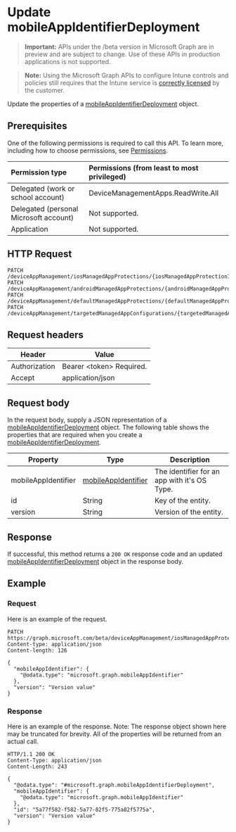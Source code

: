 ﻿# Update mobileAppIdentifierDeployment

> **Important:** APIs under the /beta version in Microsoft Graph are in preview and are subject to change. Use of these APIs in production applications is not supported.

> **Note:** Using the Microsoft Graph APIs to configure Intune controls and policies still requires that the Intune service is [correctly licensed](https://go.microsoft.com/fwlink/?linkid=839381) by the customer.

Update the properties of a [mobileAppIdentifierDeployment](../resources/intune_mam_mobileappidentifierdeployment.md) object.
## Prerequisites
One of the following permissions is required to call this API. To learn more, including how to choose permissions, see [Permissions](../../../concepts/permissions_reference.md).

|Permission type      | Permissions (from least to most privileged)              |
|:--------------------|:---------------------------------------------------------|
|Delegated (work or school account) | DeviceManagementApps.ReadWrite.All    |
|Delegated (personal Microsoft account) | Not supported.    |
|Application | Not supported. |

## HTTP Request
<!-- {
  "blockType": "ignored"
}
-->
```http
PATCH /deviceAppManagement/iosManagedAppProtections/{iosManagedAppProtectionId}/mobileAppIdentifierDeployments/{mobileAppIdentifierDeploymentId}
PATCH /deviceAppManagement/androidManagedAppProtections/{androidManagedAppProtectionId}/mobileAppIdentifierDeployments/{mobileAppIdentifierDeploymentId}
PATCH /deviceAppManagement/defaultManagedAppProtections/{defaultManagedAppProtectionId}/mobileAppIdentifierDeployments/{mobileAppIdentifierDeploymentId}
PATCH /deviceAppManagement/targetedManagedAppConfigurations/{targetedManagedAppConfigurationId}/mobileAppIdentifierDeployments/{mobileAppIdentifierDeploymentId}
```

## Request headers
|Header|Value|
|---|---|
|Authorization|Bearer &lt;token&gt; Required.|
|Accept|application/json|

## Request body
In the request body, supply a JSON representation of a [mobileAppIdentifierDeployment](../resources/intune_mam_mobileappidentifierdeployment.md) object.
The following table shows the properties that are required when you create a [mobileAppIdentifierDeployment](../resources/intune_mam_mobileappidentifierdeployment.md).

|Property|Type|Description|
|---|---|---|
|mobileAppIdentifier|[mobileAppIdentifier](../resources/intune_mam_mobileappidentifier.md)|The identifier for an app with it's OS Type.|
|id|String|Key of the entity.|
|version|String|Version of the entity.|

## Response
If successful, this method returns a `200 OK` response code and an updated [mobileAppIdentifierDeployment](../resources/intune_mam_mobileappidentifierdeployment.md) object in the response body.

## Example
### Request
Here is an example of the request.
```http
PATCH https://graph.microsoft.com/beta/deviceAppManagement/iosManagedAppProtections/{iosManagedAppProtectionId}/mobileAppIdentifierDeployments/{mobileAppIdentifierDeploymentId}
Content-type: application/json
Content-length: 126

{
  "mobileAppIdentifier": {
    "@odata.type": "microsoft.graph.mobileAppIdentifier"
  },
  "version": "Version value"
}
```

### Response
Here is an example of the response. Note: The response object shown here may be truncated for brevity. All of the properties will be returned from an actual call.
```http
HTTP/1.1 200 OK
Content-Type: application/json
Content-Length: 243

{
  "@odata.type": "#microsoft.graph.mobileAppIdentifierDeployment",
  "mobileAppIdentifier": {
    "@odata.type": "microsoft.graph.mobileAppIdentifier"
  },
  "id": "5a77f582-f582-5a77-82f5-775a82f5775a",
  "version": "Version value"
}
```



